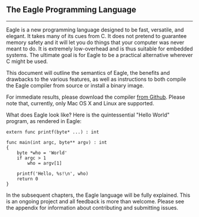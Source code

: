 ## The Eagle Programming Language
--------------

Eagle is a new programming language designed to be fast, versatile, and elegant.
It takes many of its cues from C. It does not pretend to guarantee memory safety
and it will let you do things that your computer was never meant to do. It is
extremely low-overhead and is thus suitable for embedded systems. The ultimate
goal is for Eagle to be a practical alternative wherever C might be used.

This document will outline the semantics of Eagle, the benefits and drawbacks to
the various features, as well as instructions to both compile the Eagle compiler
from source or install a binary image.

For immediate results, please download the compiler [from Github](https://github.com/samhorlbeck/eagle-lang/releases).
Please note that, currently, only Mac OS X and Linux are supported.

What does Eagle look like? Here is the quintessential "Hello World" program,
as rendered in Eagle:

```
extern func printf(byte* ...) : int

func main(int argc, byte** argv) : int
{
    byte *who = 'World'
    if argc > 1
        who = argv[1]

    printf('Hello, %s!\n', who)
    return 0
}
```

In the subsequent chapters, the Eagle language will be fully explained. This
is an ongoing project and all feedback is more than welcome. Please see the
appendix for information about contributing and submitting issues.

